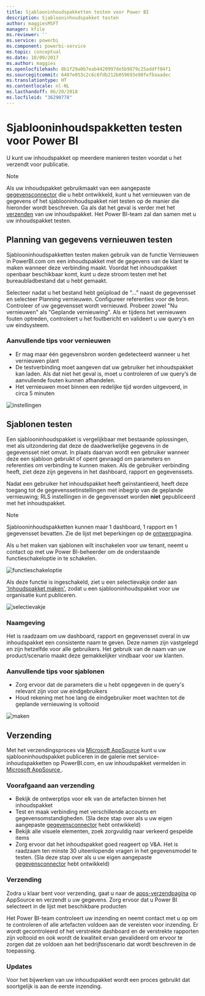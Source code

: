 ```yaml
---
title: Sjablooninhoudspakketten testen voor Power BI
description: Sjablooninhoudspakket testen
author: maggiesMSFT
manager: kfile
ms.reviewer: ''
ms.service: powerbi
ms.component: powerbi-service
ms.topic: conceptual
ms.date: 10/09/2017
ms.author: maggies
ms.openlocfilehash: 8b1f29a0b7eab4420997de5b9879c25addff04f1
ms.sourcegitcommit: 6407e053c2c6c6fdb212b059693e90fefbaaadec
ms.translationtype: HT
ms.contentlocale: nl-NL
ms.lasthandoff: 06/20/2018
ms.locfileid: "36290778"
---
```

# <a name="testing-template-content-packs-for-power-bi"></a>Sjablooninhoudspakketten testen voor Power BI
U kunt uw inhoudspakket op meerdere manieren testen voordat u het verzendt voor publicatie.  

> [!NOTE]
> Als uw inhoudspakket gebruikmaakt van een aangepaste [gegevensconnector](https://aka.ms/DataConnectors) die u hebt ontwikkeld, kunt u het vernieuwen van de gegevens of het sjablooninhoudspakket niet testen op de manier die hieronder wordt beschreven. Ga als dat het geval is verder met het [verzenden](#submission) van uw inhoudspakket. Het Power BI-team zal dan samen met u uw inhoudspakket testen.
> 
> 

## <a name="testing-scheduled-data-refresh"></a>Planning van gegevens vernieuwen testen
Sjablooninhoudspakketten testen maken gebruik van de functie Vernieuwen in PowerBI.com om een inhoudspakket met de gegevens van de klant te maken wanneer deze verbinding maakt. Voordat het inhoudspakket openbaar beschikbaar komt, kunt u deze stroom testen met het bureaubladbestand dat u hebt gemaakt.

Selecteer nadat u het bestand hebt geüpload de "…" naast de gegevensset en selecteer Planning vernieuwen. Configureer referenties voor de bron. Controleer of uw gegevensset wordt vernieuwd. Probeer zowel "Nu vernieuwen" als "Geplande vernieuwing". Als er tijdens het vernieuwen fouten optreden, controleert u het foutbericht en valideert u uw query‘s en uw eindsysteem.

### <a name="additional-refresh-tips"></a>Aanvullende tips voor vernieuwen
* Er mag maar één gegevensbron worden gedetecteerd wanneer u het vernieuwen plant  
* De testverbinding moet aangeven dat uw gebruiker het inhoudspakket kan laden. Als dat niet het geval is, moet u controleren of uw query‘s de aanvullende fouten kunnen afhandelen.  
* Het vernieuwen moet binnen een redelijke tijd worden uitgevoerd, in circa 5 minuten  

![instellingen](media/template-content-pack-testing/scheduledrefresh.png)

<a name="templates"></a>

## <a name="testing-templates"></a>Sjablonen testen
Een sjablooninhoudspakket is vergelijkbaar met bestaande oplossingen, met als uitzondering dat deze de daadwerkelijke gegevens in de gegevensset niet omvat. In plaats daarvan wordt een gebruiker wanneer deze een sjabloon gebruikt of opent gevraagd om parameters en referenties om verbinding te kunnen maken. Als de gebruiker verbinding heeft, ziet deze zijn gegevens in het dashboard, rapport en gegevenssets. 

Nadat een gebruiker het inhoudspakket heeft geïnstantieerd, heeft deze toegang tot de gegevenssetinstellingen met inbegrip van de geplande vernieuwing; RLS instellingen in de gegevensset worden **niet** gepubliceerd met het inhoudspakket.  

> [!NOTE]
> Sjablooninhoudspakketten kunnen maar 1 dashboard, 1 rapport en 1 gegevensset bevatten. Zie de lijst met beperkingen op de [ontwerp](template-content-pack-authoring.md#restrictions)pagina. 
> 
> 

Als u het maken van sjablonen wilt inschakelen voor uw tenant, neemt u contact op met uw Power BI-beheerder om de onderstaande functieschakeloptie in te schakelen. 

![functieschakeloptie](media/template-content-pack-testing/featureswitch.png)

Als deze functie is ingeschakeld, ziet u een selectievakje onder aan ['Inhoudspakket maken'](https://app.powerbi.com/groups/me/publish-content/), zodat u een sjablooninhoudspakket voor uw organisatie kunt publiceren. 

![selectievakje](media/template-content-pack-testing/checkbox.png)

### <a name="naming"></a>Naamgeving
Het is raadzaam om uw dashboard, rapport en gegevensset overal in uw inhoudspakket een consistente naam te geven. Deze namen zijn vastgelegd en zijn hetzelfde voor alle gebruikers. Het gebruik van de naam van uw product/scenario maakt deze gemakkelijker vindbaar voor uw klanten.

### <a name="additional-template-tips"></a>Aanvullende tips voor sjablonen
* Zorg ervoor dat de parameters die u hebt opgegeven in de query's relevant zijn voor uw eindgebruikers
* Houd rekening met hoe lang de eindgebruiker moet wachten tot de geplande vernieuwing is voltooid

![maken](media/template-content-pack-testing/createtemplate.png)

<a name="submission"></a>

## <a name="submission"></a>Verzending
Met het verzendingsproces via [Microsoft AppSource](https://appsource.microsoft.com/en-us/partners/list-an-app) kunt u uw sjablooninhoudspakket publiceren in de galerie met service-inhoudspakketten op PowerBI.com, en uw inhoudspakket vermelden in [Microsoft AppSource ](http://appsource.microsoft.com).

### <a name="before-submission"></a>Voorafgaand aan verzending
* Bekijk de ontwerptips voor elk van de artefacten binnen het inhoudspakket
* Test en maak verbinding met verschillende accounts en gegevensomstandigheden. (Sla deze stap over als u uw eigen aangepaste [gegevensconnector](https://aka.ms/DataConnectors) hebt ontwikkeld)
* Bekijk alle visuele elementen, zoek zorgvuldig naar verkeerd gespelde items
* Zorg ervoor dat het inhoudspakket goed reageert op V&A. Het is raadzaam ten minste 30 uiteenlopende vragen in het gegevensmodel te testen. (Sla deze stap over als u uw eigen aangepaste [gegevensconnector](https://aka.ms/DataConnectors) hebt ontwikkeld)

### <a name="submission"></a>Verzending
Zodra u klaar bent voor verzending, gaat u naar de [apps-verzendpagina](https://appsource.microsoft.com/en-us/partners/list-an-app) op AppSource en verzendt u uw gegevens. Zorg ervoor dat u Power BI selecteert in de lijst met beschikbare producten

Het Power BI-team controleert uw inzending en neemt contact met u op om te controleren of alle artefacten voldoen aan de vereisten voor inzending. Er wordt gecontroleerd of het verstrekte dashboard en de verstrekte rapporten zijn voltooid en ook wordt de kwaliteit ervan gevalideerd om ervoor te zorgen dat ze voldoen aan het bedrijfsscenario dat wordt beschreven in de toepassing.

### <a name="updates"></a>Updates
Voor het bijwerken van uw inhoudspakket wordt een proces gebruikt dat soortgelijk is aan de eerste inzending. 

